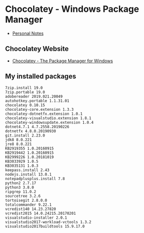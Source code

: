 # Chocolatey - Windows Package Manager

- [Personal Notes](README.md)

## Chocolatey Website

- [Chocolatey - The Package Manager for Windows](https://chocolatey.org/)

## My installed packages

    7zip.install 19.0
    7zip.portable 19.0
    adobereader 2019.021.20049
    autohotkey.portable 1.1.31.01
    chocolatey 0.10.15
    chocolatey-core.extension 1.3.3
    chocolatey-dotnetfx.extension 1.0.1
    chocolatey-visualstudio.extension 1.8.1
    chocolatey-windowsupdate.extension 1.0.4
    dotnet4.7.1 4.7.2558.20190226
    dotnetfx 4.8.0.20190930
    git.install 2.23.0
    jdk8 8.0.221
    jre8 8.0.221
    KB2919355 1.0.20160915
    KB2919442 1.0.20160915
    KB2999226 1.0.20181019
    KB3033929 1.0.5
    KB3035131 1.0.3
    keepass.install 2.43
    nodejs.install 13.0.1
    notepadplusplus.install 7.8
    python2 2.7.17
    python3 3.8.0
    ripgrep 11.0.2
    sourcetree 3.2.6
    tortoisegit 2.8.0.0
    totalcommander 9.22.1
    vcredist140 14.23.27820
    vcredist2015 14.0.24215.20170201
    visualstudio-installer 2.0.1
    visualstudio2017-workload-vctools 1.3.2
    visualstudio2017buildtools 15.9.17.0

